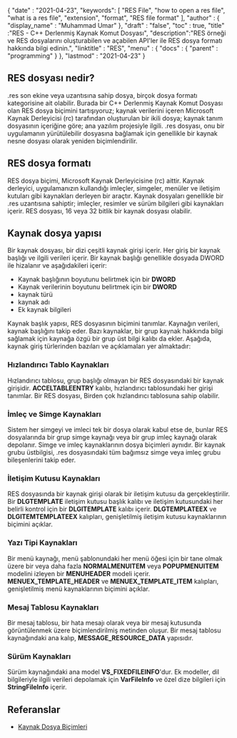 {
  "date" : "2021-04-23",
  "keywords": [ "RES File", "how to open a res file", "what is a res file", "extension", "format", "RES file format" ],
  "author" : {
    "display_name" : "Muhammad Umar"
},
  "draft" : "false",
  "toc" : true,
  "title" :"RES - C++ Derlenmiş Kaynak Komut Dosyası",
  "description":"RES örneği ve RES dosyalarını oluşturabilen ve açabilen API'ler ile RES dosya formatı hakkında bilgi edinin.",
  "linktitle" : "RES",
  "menu" : {
    "docs" : {
      "parent" : "programming"
}
},
  "lastmod" : "2021-04-23"
}

## RES dosyası nedir?
.res son ekine veya uzantısına sahip dosya, birçok dosya formatı kategorisine ait olabilir. Burada bir C++ Derlenmiş Kaynak Komut Dosyası olan RES dosya biçimini tartışıyoruz; kaynak verilerini içeren Microsoft Kaynak Derleyicisi (rc) tarafından oluşturulan bir ikili dosya; kaynak tanım dosyasının içeriğine göre; ana yazılım projesiyle ilgili. .res dosyası, onu bir uygulamanın yürütülebilir dosyasına bağlamak için genellikle bir kaynak nesne dosyası olarak yeniden biçimlendirilir.

## RES dosya formatı
RES dosya biçimi, Microsoft Kaynak Derleyicisine (rc) aittir. Kaynak derleyici, uygulamanızın kullandığı imleçler, simgeler, menüler ve iletişim kutuları gibi kaynakları derleyen bir araçtır. Kaynak dosyaları genellikle bir .res uzantısına sahiptir; imleçler, resimler ve sürüm bilgileri gibi kaynakları içerir. RES dosyası, 16 veya 32 bitlik bir kaynak dosyası olabilir.
## Kaynak dosya yapısı
Bir kaynak dosyası, bir dizi çeşitli kaynak girişi içerir. Her giriş bir kaynak başlığı ve ilgili verileri içerir. Bir kaynak başlığı genellikle dosyada DWORD ile hizalanır ve aşağıdakileri içerir:

- Kaynak başlığının boyutunu belirtmek için bir **DWORD**
- Kaynak verilerinin boyutunu belirtmek için bir **DWORD**
- kaynak türü
- kaynak adı
- Ek kaynak bilgileri

Kaynak başlık yapısı, RES dosyasının biçimini tanımlar. Kaynağın verileri, kaynak başlığını takip eder. Bazı kaynaklar, bir grup kaynak hakkında bilgi sağlamak için kaynağa özgü bir grup üst bilgi kalıbı da ekler. Aşağıda, kaynak giriş türlerinden bazıları ve açıklamaları yer almaktadır:

### Hızlandırıcı Tablo Kaynakları
Hızlandırıcı tablosu, grup başlığı olmayan bir RES dosyasındaki bir kaynak girişidir. **ACCELTABLEENTRY** kalıbı, hızlandırıcı tablosundaki her girişi tanımlar. Bir RES dosyası, Birden çok hızlandırıcı tablosuna sahip olabilir.

### İmleç ve Simge Kaynakları
Sistem her simgeyi ve imleci tek bir dosya olarak kabul etse de, bunlar RES dosyalarında bir grup simge kaynağı veya bir grup imleç kaynağı olarak depolanır. Simge ve imleç kaynaklarının dosya biçimleri aynıdır. Bir kaynak grubu üstbilgisi, .res dosyasındaki tüm bağımsız simge veya imleç grubu bileşenlerini takip eder.

### İletişim Kutusu Kaynakları
RES dosyasında bir kaynak girişi olarak bir iletişim kutusu da gerçekleştirilir. Bir **DLGTEMPLATE** iletişim kutusu başlık kalıbı ve iletişim kutusundaki her belirli kontrol için bir **DLGITEMPLATE** kalıbı içerir. **DLGTEMPLATEEX** ve **DLGITEMTEMPLATEEX** kalıpları, genişletilmiş iletişim kutusu kaynaklarının biçimini açıklar.

### Yazı Tipi Kaynakları
Bir menü kaynağı, menü şablonundaki her menü öğesi için bir tane olmak üzere bir veya daha fazla **NORMALMENUITEM** veya **POPUPMENUITEM** modelini izleyen bir **MENUHEADER** modeli içerir. **MENUEX_TEMPLATE_HEADER** ve **MENUEX_TEMPLATE_ITEM** kalıpları, genişletilmiş menü kaynaklarının biçimini açıklar.

### Mesaj Tablosu Kaynakları
Bir mesaj tablosu, bir hata mesajı olarak veya bir mesaj kutusunda görüntülenmek üzere biçimlendirilmiş metinden oluşur. Bir mesaj tablosu kaynağındaki ana kalıp, **MESSAGE_RESOURCE_DATA** yapısıdır.

### Sürüm Kaynakları
Sürüm kaynağındaki ana model **VS_FIXEDFILEINFO**'dur. Ek modeller, dil bilgileriyle ilgili verileri depolamak için **VarFileInfo** ve özel dize bilgileri için **StringFileInfo** içerir.




## Referanslar

* [Kaynak Dosya Biçimleri](https://learn.microsoft.com/en-us/windows/win32/menurc/resource-file-formats)
 


 



